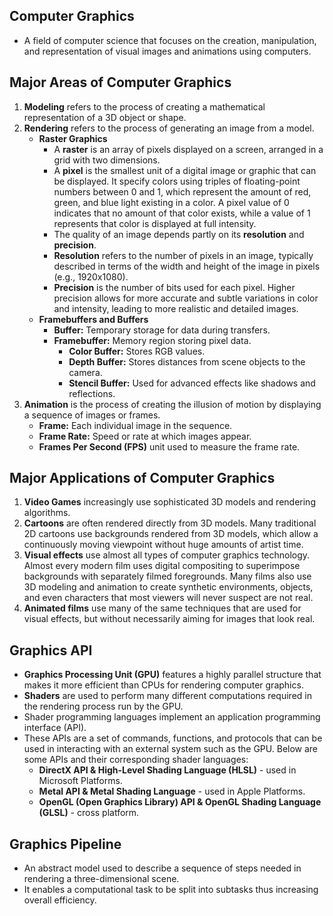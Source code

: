 ## Computer Graphics
- A field of computer science that focuses on the creation, manipulation, and representation of visual images and animations using computers.

## Major Areas of Computer Graphics
1. **Modeling** refers to the process of creating a mathematical representation of a 3D object or shape.
2. **Rendering** refers to the process of generating an image from a model.
    - **Raster Graphics**
       - A **raster** is an array of pixels displayed on a screen, arranged in a grid with two dimensions.
       - A **pixel** is the smallest unit of a digital image or graphic that can be displayed. It specify colors using triples of floating-point numbers between 0 and 1, which represent the amount of red, green, and blue light existing in a color. A pixel value of 0 indicates that no amount of that color exists, while a value of 1 represents that color is displayed at full intensity.
       - The quality of an image depends partly on its **resolution** and **precision**.
       - **Resolution** refers to the number of pixels in an image, typically described in terms of the width and height of the image in pixels (e.g., 1920x1080).
       - **Precision** is the number of bits used for each pixel. Higher precision allows for more accurate and subtle variations in color and intensity, leading to more realistic and detailed images.
    -  **Framebuffers and Buffers**
       - **Buffer:** Temporary storage for data during transfers.
       - **Framebuffer:** Memory region storing pixel data.
         - **Color Buffer:** Stores RGB values.
         - **Depth Buffer:** Stores distances from scene objects to the camera.
         - **Stencil Buffer:** Used for advanced effects like shadows and reflections.
4. **Animation** is the process of creating the illusion of motion by displaying a sequence of images or frames.
   - **Frame:** Each individual image in the sequence.
   - **Frame Rate:** Speed or rate at which images appear.
   - **Frames Per Second (FPS)** unit used to measure the frame rate.

## Major Applications of Computer Graphics
1. **Video Games** increasingly use sophisticated 3D models and rendering algorithms.
2. **Cartoons** are often rendered directly from 3D models. Many traditional 2D cartoons use backgrounds rendered from 3D models, which allow a continuously moving viewpoint without huge amounts of artist time.
3. **Visual effects** use almost all types of computer graphics technology. Almost every modern film uses digital compositing to superimpose backgrounds with separately filmed foregrounds. Many films also use 3D modeling and animation to create synthetic environments, objects, and even characters that most viewers will never suspect are not real.
4. **Animated films** use many of the same techniques that are used for visual effects, but without necessarily aiming for images that look real.

## Graphics API
- **Graphics Processing Unit (GPU)** features a highly parallel structure that makes it more efficient than CPUs for rendering computer graphics.
- **Shaders** are used to perform many different computations required in the rendering process run by the GPU.
- Shader programming languages implement an application programming interface (API).
- These APIs are a set of commands, functions, and protocols that can be used in interacting with an external system such as the GPU. Below are some APIs and their corresponding shader languages:
  - **DirectX API & High-Level Shading Language (HLSL)** - used in Microsoft Platforms.
  - **Metal API & Metal Shading Language** - used in Apple Platforms.
  - **OpenGL (Open Graphics Library) API & OpenGL Shading Language (GLSL)** - cross platform.

## Graphics Pipeline
- An abstract model used to describe a sequence of steps needed in rendering a three-dimensional scene.
- It enables a computational task to be split into subtasks thus increasing overall efficiency.

